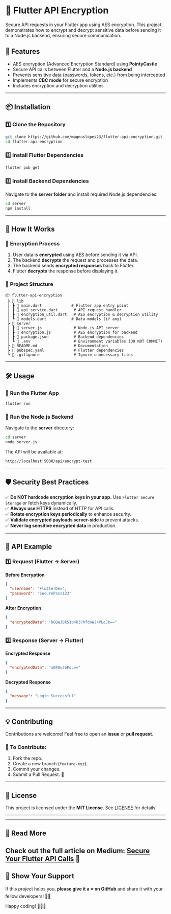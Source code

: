# 🔐 Flutter API Encryption
Secure API requests in your Flutter app using AES encryption. This project demonstrates how to encrypt and decrypt sensitive data before sending it to a Node.js backend, ensuring secure communication.

## 🚀 Features
- AES encryption (Advanced Encryption Standard) using **PointyCastle**
- Secure API calls between Flutter and a **Node.js backend**
- Prevents sensitive data (passwords, tokens, etc.) from being intercepted
- Implements **CBC mode** for secure encryption
- Includes encryption and decryption utilities

---

## 📦 Installation

### 1️⃣ **Clone the Repository**
```bash
git clone https://github.com/magnuslopes23/flutter-api-encryption.git
cd flutter-api-encryption
```

### 2️⃣ **Install Flutter Dependencies**
```bash
flutter pub get
```

### 3️⃣ **Install Backend Dependencies**
Navigate to the **server folder** and install required Node.js dependencies:
```bash
cd server
npm install
```

---

## 🔧 **How It Works**
### 🔑 **Encryption Process**
1. User data is **encrypted** using AES before sending it via API.
2. The backend **decrypts** the request and processes the data.
3. The backend sends **encrypted responses** back to Flutter.
4. Flutter **decrypts** the response before displaying it.

### 📂 **Project Structure**
```
📦 flutter-api-encryption
 ┣ 📂 lib
 ┃ ┣ 📜 main.dart             # Flutter app entry point
 ┃ ┣ 📜 api_service.dart       # API request handler
 ┃ ┣ 📜 encryption_util.dart   # AES encryption & decryption utility
 ┃ ┗ 📜 models.dart           # Data models (if any)
 ┣ 📂 server
 ┃ ┣ 📜 server.js              # Node.js API server
 ┃ ┣ 📜 encryption.js          # AES encryption for backend
 ┃ ┣ 📜 package.json           # Backend dependencies
 ┃ ┗ 📜 .env                   # Environment variables (DO NOT COMMIT)
 ┣ 📜 README.md                # Documentation
 ┣ 📜 pubspec.yaml             # Flutter dependencies
 ┗ 📜 .gitignore               # Ignore unnecessary files
```

---

## 🛠️ **Usage**

### 🔹 **Run the Flutter App**
```bash
flutter run
```

### 🔹 **Run the Node.js Backend**
Navigate to the **server** directory:
```bash
cd server
node server.js
```
The API will be available at:
```
http://localhost:5000/api/encrypt-test
```

---

## 🛡 **Security Best Practices**
✅ **Do NOT hardcode encryption keys in your app.** Use `Flutter Secure Storage` or fetch keys dynamically.  
✅ **Always use HTTPS** instead of HTTP for API calls.  
✅ **Rotate encryption keys periodically** to enhance security.  
✅ **Validate encrypted payloads server-side** to prevent attacks.  
✅ **Never log sensitive encrypted data** in production.  

---

## 📌 **API Example**
### **1️⃣ Request (Flutter → Server)**
**Before Encryption**
```json
{
  "username": "FlutterDev",
  "password": "SecurePass123"
}
```
**After Encryption**
```json
{
  "encryptedData": "bGQeJDkS1b4k37hfdoWJ4PLoJk=="
}
```

### **2️⃣ Response (Server → Flutter)**
**Encrypted Response**
```json
{
  "encryptedData": "a0F8u3bPqL=="
}
```
**Decrypted Response**
```json
{
  "message": "Login Successful"
}
```

---

## 💡 **Contributing**
Contributions are welcome! Feel free to open an **issue** or **pull request**.

### 📜 **To Contribute:**
1. Fork the repo.
2. Create a new branch (`feature-xyz`).
3. Commit your changes.
4. Submit a Pull Request. 🚀

---

## 📄 **License**
This project is licensed under the **MIT License**. See [LICENSE](LICENSE) for details.

---

---
## 📖 Read More
Check out the full article on Medium: [Secure Your Flutter API Calls](https://medium.com/@magnuslopes23/secure-your-flutter-api-calls-encrypt-decrypt-data-like-a-pro-e2f479276c22) 🚀
---

## 🌟 **Show Your Support**
If this project helps you, **please give it a ⭐ on GitHub** and share it with your fellow developers! 🚀🔥

Happy coding! 👨‍💻🎉
